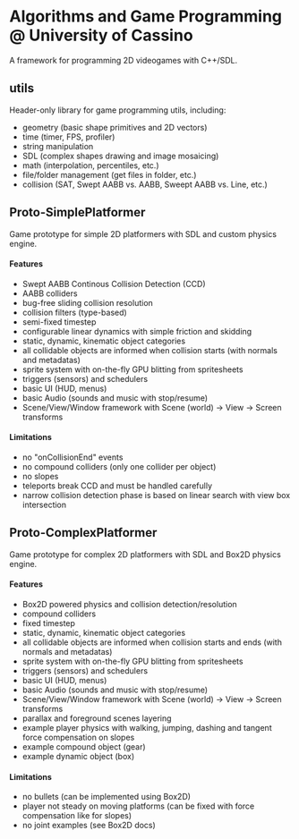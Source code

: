# Algorithms and Game Programming @ University of Cassino

A framework for programming 2D videogames with C++/SDL.

## utils
Header-only library for game programming utils, including:
- geometry (basic shape primitives and 2D vectors)
- time (timer, FPS, profiler)
- string manipulation
- SDL (complex shapes drawing and image mosaicing)
- math (interpolation, percentiles, etc.)
- file/folder management (get files in folder, etc.)
- collision (SAT, Swept AABB vs. AABB, Sweept AABB vs. Line, etc.)

## Proto-SimplePlatformer
Game prototype for simple 2D platformers with SDL and custom physics engine.
#### Features
- Swept AABB Continous Collision Detection (CCD)
- AABB colliders
- bug-free sliding collision resolution
- collision filters (type-based)
- semi-fixed timestep
- configurable linear dynamics with simple friction and skidding
- static, dynamic, kinematic object categories
- all collidable objects are informed when collision starts (with normals and metadatas)
- sprite system with on-the-fly GPU blitting from spritesheets
- triggers (sensors) and schedulers
- basic UI (HUD, menus)
- basic Audio (sounds and music with stop/resume)
- Scene/View/Window framework with Scene (world) -> View -> Screen transforms

#### Limitations
- no "onCollisionEnd" events
- no compound colliders (only one collider per object)
- no slopes
- teleports break CCD and must be handled carefully
- narrow collision detection phase is based on linear search with view box intersection


## Proto-ComplexPlatformer
Game prototype for complex 2D platformers with SDL and Box2D physics engine.
#### Features
- Box2D powered physics and collision detection/resolution
- compound colliders
- fixed timestep
- static, dynamic, kinematic object categories
- all collidable objects are informed when collision starts and ends (with normals and metadatas)
- sprite system with on-the-fly GPU blitting from spritesheets
- triggers (sensors) and schedulers
- basic UI (HUD, menus)
- basic Audio (sounds and music with stop/resume)
- Scene/View/Window framework with Scene (world) -> View -> Screen transforms
- parallax and foreground scenes layering
- example player physics with walking, jumping, dashing and tangent force compensation on slopes
- example compound object (gear)
- example dynamic object (box)

#### Limitations
- no bullets (can be implemented using Box2D)
- player not steady on moving platforms (can be fixed with force compensation like for slopes)
- no joint examples (see Box2D docs)
